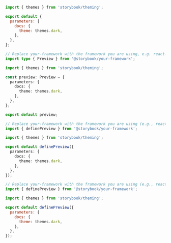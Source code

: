 ```js filename=".storybook/preview.js" renderer="common" language="js" tabTitle="CSF 3"
import { themes } from 'storybook/theming';

export default {
  parameters: {
    docs: {
      theme: themes.dark,
    },
  },
};
```

```ts filename=".storybook/preview.ts" renderer="common" language="ts" tabTitle="CSF 3"
// Replace your-framework with the framework you are using, e.g. react-vite, nextjs, vue3-vite, etc.
import type { Preview } from '@storybook/your-framework';

import { themes } from 'storybook/theming';

const preview: Preview = {
  parameters: {
    docs: {
      theme: themes.dark,
    },
  },
};

export default preview;
```

```ts filename=".storybook/preview.ts" renderer="react" language="ts" tabTitle="CSF Next 🧪"
// Replace your-framework with the framework you are using (e.g., react-vite, nextjs, nextjs-vite)
import { definePreview } from '@storybook/your-framework';

import { themes } from 'storybook/theming';

export default definePreview({
  parameters: {
    docs: {
      theme: themes.dark,
    },
  },
});

```

<!-- JS snippets still needed while providing both CSF 3 & Next -->

```js filename=".storybook/preview.js" renderer="react" language="js" tabTitle="CSF Next 🧪"
// Replace your-framework with the framework you are using (e.g., react-vite, nextjs, nextjs-vite)
import { definePreview } from '@storybook/your-framework';

import { themes } from 'storybook/theming';

export default definePreview({
  parameters: {
    docs: {
      theme: themes.dark,
    },
  },
});

```
